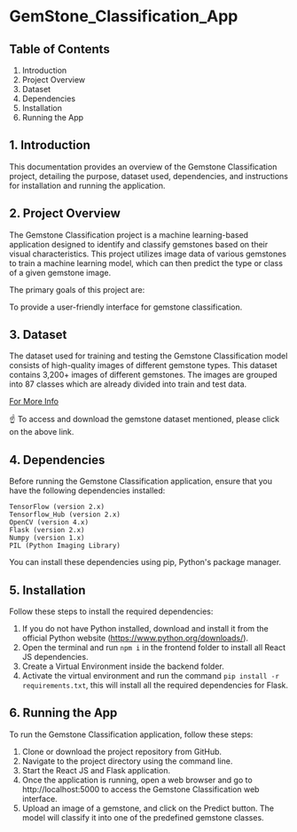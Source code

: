 # GemStone_Classification_App

## Table of Contents
1. Introduction
2. Project Overview
3. Dataset
4. Dependencies
5. Installation
6. Running the App


## 1. Introduction
This documentation provides an overview of the Gemstone Classification project, detailing the purpose, dataset used, dependencies, and instructions for installation and running the application.

## 2. Project Overview
The Gemstone Classification project is a machine learning-based application designed to identify and classify gemstones based on their visual characteristics. This project utilizes image data of various gemstones to train a machine learning model, which can then predict the type or class of a given gemstone image.

The primary goals of this project are:

To provide a user-friendly interface for gemstone classification.

## 3. Dataset
The dataset used for training and testing the Gemstone Classification model consists of high-quality images of different gemstone types. This dataset contains 3,200+ images of different gemstones. The images are grouped into 87 classes which are already divided into train and test data.

[For More Info](https://www.kaggle.com/datasets/lsind18/gemstones-images)

☝️ To access and download the gemstone dataset mentioned, please click on the above link.

## 4. Dependencies
Before running the Gemstone Classification application, ensure that you have the following dependencies installed:

```
TensorFlow (version 2.x)
Tensorflow_Hub (version 2.x)
OpenCV (version 4.x)
Flask (version 2.x)
Numpy (version 1.x)
PIL (Python Imaging Library)
```

You can install these dependencies using pip, Python's package manager.

## 5. Installation
Follow these steps to install the required dependencies:

1. If you do not have Python installed, download and install it from the official Python website (https://www.python.org/downloads/).
2. Open the terminal and run `npm i` in the frontend folder to install all React JS dependencies.
3. Create a Virtual Environment inside the backend folder.
4. Activate the virtual environment and run the command `pip install -r requirements.txt`, this will install all the required dependencies for Flask.

## 6. Running the App
To run the Gemstone Classification application, follow these steps:

1. Clone or download the project repository from GitHub.
2. Navigate to the project directory using the command line.
3. Start the React JS and Flask application.
4. Once the application is running, open a web browser and go to http://localhost:5000 to access the Gemstone Classification web interface.
5. Upload an image of a gemstone, and click on the Predict button. The model will classify it into one of the predefined gemstone classes.
